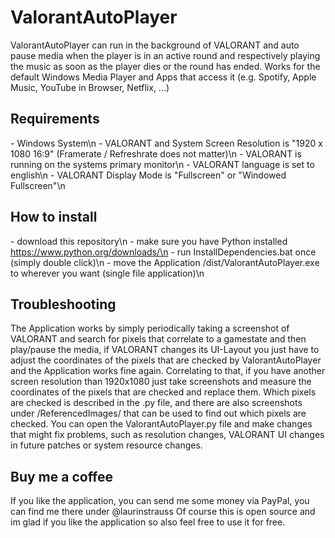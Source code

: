 # ValorantAutoPlayer
ValorantAutoPlayer can run in the background of VALORANT and auto pause media when the player is in an active round and respectively playing the music as soon as the player dies or the round has ended. Works for the default Windows Media Player and Apps that access it (e.g. Spotify, Apple Music, YouTube in Browser, Netflix, ...)

## Requirements
\- Windows System\n
\- VALORANT and System Screen Resolution is "1920 x 1080 16:9" (Framerate / Refreshrate does not matter)\n
\- VALORANT is running on the systems primary monitor\n
\- VALORANT language is set to english\n
\- VALORANT Display Mode is "Fullscreen" or "Windowed Fullscreen"\n

## How to install
\- download this repository\n
\- make sure you have Python installed https://www.python.org/downloads/\n
\- run InstallDependencies.bat once (simply double click)\n
\- move the Application /dist/ValorantAutoPlayer.exe to wherever you want (single file application)\n

## Troubleshooting
The Application works by simply periodically taking a screenshot of VALORANT and search for pixels that correlate to a gamestate and then play/pause the media, if VALORANT changes its UI-Layout you just have to adjust the coordinates of the pixels that are checked by ValorantAutoPlayer and the Application works fine again. Correlating to that, if you have another screen resolution than 1920x1080 just take screenshots and measure the coordinates of the pixels that are checked and replace them.
Which pixels are checked is described in the .py file, and there are also screenshots under /ReferencedImages/ that can be used to find out which pixels are checked.
You can open the ValorantAutoPlayer.py file and make changes that might fix problems, such as resolution changes, VALORANT UI changes in future patches or system resource changes.

## Buy me a coffee
If you like the application, you can send me some money via PayPal, you can find me there under @laurinstrauss
Of course this is open source and im glad if you like the application so also feel free to use it for free.
